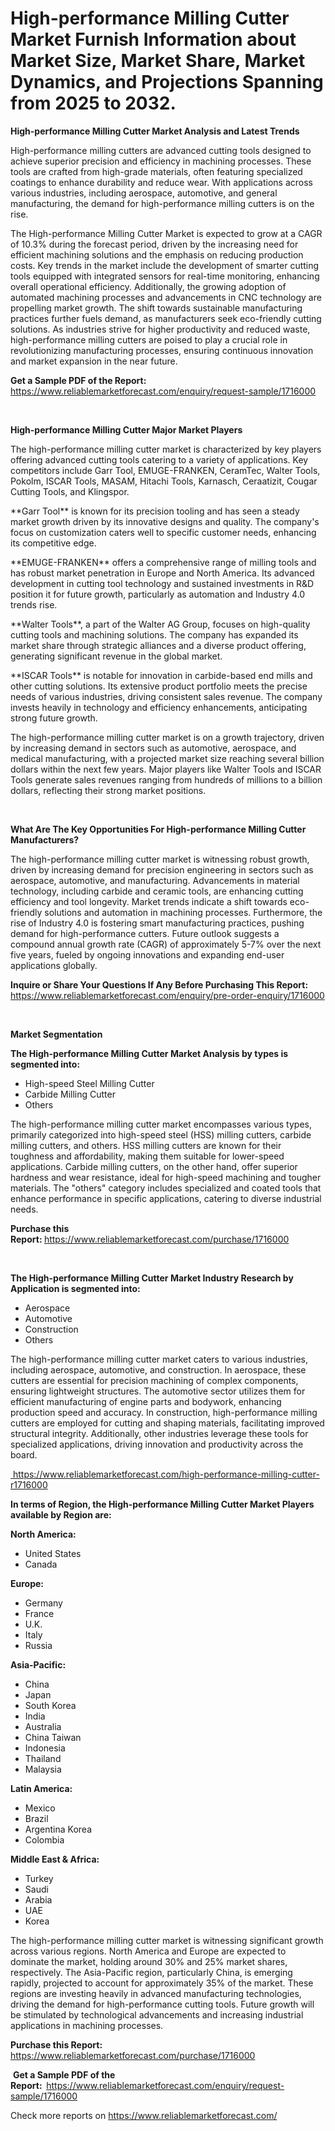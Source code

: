 <p><h1>High-performance Milling Cutter Market Furnish Information about Market Size, Market Share, Market Dynamics, and Projections Spanning from 2025 to 2032.</h1></p><p><strong>High-performance Milling Cutter Market Analysis and Latest Trends</strong></p>
<p><p>High-performance milling cutters are advanced cutting tools designed to achieve superior precision and efficiency in machining processes. These tools are crafted from high-grade materials, often featuring specialized coatings to enhance durability and reduce wear. With applications across various industries, including aerospace, automotive, and general manufacturing, the demand for high-performance milling cutters is on the rise.</p><p>The High-performance Milling Cutter Market is expected to grow at a CAGR of 10.3% during the forecast period, driven by the increasing need for efficient machining solutions and the emphasis on reducing production costs. Key trends in the market include the development of smarter cutting tools equipped with integrated sensors for real-time monitoring, enhancing overall operational efficiency. Additionally, the growing adoption of automated machining processes and advancements in CNC technology are propelling market growth. The shift towards sustainable manufacturing practices further fuels demand, as manufacturers seek eco-friendly cutting solutions. As industries strive for higher productivity and reduced waste, high-performance milling cutters are poised to play a crucial role in revolutionizing manufacturing processes, ensuring continuous innovation and market expansion in the near future.</p></p>
<p><strong>Get a Sample PDF of the Report:&nbsp;</strong> <a href="https://www.reliablemarketforecast.com/enquiry/request-sample/1716000?utm_campaign=1105&utm_medium=2&utm_source=Github&utm_content=ia&utm_term=12012025&utm_id=high-performance-milling-cutter">https://www.reliablemarketforecast.com/enquiry/request-sample/1716000</a></p>
<p>&nbsp;</p>
<p><strong>High-performance Milling Cutter Major Market Players</strong></p>
<p><p>The high-performance milling cutter market is characterized by key players offering advanced cutting tools catering to a variety of applications. Key competitors include Garr Tool, EMUGE-FRANKEN, CeramTec, Walter Tools, Pokolm, ISCAR Tools, MASAM, Hitachi Tools, Karnasch, Ceraatizit, Cougar Cutting Tools, and Klingspor.</p><p>**Garr Tool** is known for its precision tooling and has seen a steady market growth driven by its innovative designs and quality. The company's focus on customization caters well to specific customer needs, enhancing its competitive edge.</p><p>**EMUGE-FRANKEN** offers a comprehensive range of milling tools and has robust market penetration in Europe and North America. Its advanced development in cutting tool technology and sustained investments in R&D position it for future growth, particularly as automation and Industry 4.0 trends rise.</p><p>**Walter Tools**, a part of the Walter AG Group, focuses on high-quality cutting tools and machining solutions. The company has expanded its market share through strategic alliances and a diverse product offering, generating significant revenue in the global market.</p><p>**ISCAR Tools** is notable for innovation in carbide-based end mills and other cutting solutions. Its extensive product portfolio meets the precise needs of various industries, driving consistent sales revenue. The company invests heavily in technology and efficiency enhancements, anticipating strong future growth.</p><p>The high-performance milling cutter market is on a growth trajectory, driven by increasing demand in sectors such as automotive, aerospace, and medical manufacturing, with a projected market size reaching several billion dollars within the next few years. Major players like Walter Tools and ISCAR Tools generate sales revenues ranging from hundreds of millions to a billion dollars, reflecting their strong market positions.</p></p>
<p>&nbsp;</p>
<p><strong>What Are The Key Opportunities For High-performance Milling Cutter Manufacturers?</strong></p>
<p><p>The high-performance milling cutter market is witnessing robust growth, driven by increasing demand for precision engineering in sectors such as aerospace, automotive, and manufacturing. Advancements in material technology, including carbide and ceramic tools, are enhancing cutting efficiency and tool longevity. Market trends indicate a shift towards eco-friendly solutions and automation in machining processes. Furthermore, the rise of Industry 4.0 is fostering smart manufacturing practices, pushing demand for high-performance cutters. Future outlook suggests a compound annual growth rate (CAGR) of approximately 5-7% over the next five years, fueled by ongoing innovations and expanding end-user applications globally.</p></p>
<p><strong>Inquire or Share Your Questions If Any Before Purchasing This Report:</strong> <a href="https://www.reliablemarketforecast.com/enquiry/pre-order-enquiry/1716000?utm_campaign=1105&utm_medium=2&utm_source=Github&utm_content=ia&utm_term=12012025&utm_id=high-performance-milling-cutter">https://www.reliablemarketforecast.com/enquiry/pre-order-enquiry/1716000</a></p>
<p>&nbsp;</p>
<p><strong>Market Segmentation</strong></p>
<p><strong>The High-performance Milling Cutter Market Analysis by types is segmented into:</strong></p>
<p><ul><li>High-speed Steel Milling Cutter</li><li>Carbide Milling Cutter</li><li>Others</li></ul></p>
<p><p>The high-performance milling cutter market encompasses various types, primarily categorized into high-speed steel (HSS) milling cutters, carbide milling cutters, and others. HSS milling cutters are known for their toughness and affordability, making them suitable for lower-speed applications. Carbide milling cutters, on the other hand, offer superior hardness and wear resistance, ideal for high-speed machining and tougher materials. The "others" category includes specialized and coated tools that enhance performance in specific applications, catering to diverse industrial needs.</p></p>
<p><strong>Purchase this Report:&nbsp;</strong><a href="https://www.reliablemarketforecast.com/purchase/1716000?utm_campaign=1105&utm_medium=2&utm_source=Github&utm_content=ia&utm_term=12012025&utm_id=high-performance-milling-cutter">https://www.reliablemarketforecast.com/purchase/1716000</a></p>
<p>&nbsp;</p>
<p><strong>The High-performance Milling Cutter Market Industry Research by Application is segmented into:</strong></p>
<p><ul><li>Aerospace</li><li>Automotive</li><li>Construction</li><li>Others</li></ul></p>
<p><p>The high-performance milling cutter market caters to various industries, including aerospace, automotive, and construction. In aerospace, these cutters are essential for precision machining of complex components, ensuring lightweight structures. The automotive sector utilizes them for efficient manufacturing of engine parts and bodywork, enhancing production speed and accuracy. In construction, high-performance milling cutters are employed for cutting and shaping materials, facilitating improved structural integrity. Additionally, other industries leverage these tools for specialized applications, driving innovation and productivity across the board.</p></p>
<p><a href="https://www.reliablemarketforecast.com/high-performance-milling-cutter-r1716000?utm_campaign=1105&utm_medium=2&utm_source=Github&utm_content=ia&utm_term=12012025&utm_id=high-performance-milling-cutter">&nbsp;https://www.reliablemarketforecast.com/high-performance-milling-cutter-r1716000</a></p>
<p><strong>In terms of Region, the High-performance Milling Cutter Market Players available by Region are:</strong></p>
<p>
    <p> <strong> North America: </strong>
        <ul>
            <li>United States</li>
            <li>Canada</li>
        </ul>
        </p> 
    <p> <strong> Europe: </strong>
        <ul>
            <li>Germany</li>
            <li>France</li>
            <li>U.K.</li>
            <li>Italy</li>
            <li>Russia</li>
        </ul>
        </p> 
    <p> <strong> Asia-Pacific: </strong>
        <ul>
            <li>China</li>
            <li>Japan</li>
            <li>South Korea</li>
            <li>India</li>
            <li>Australia</li>
            <li>China Taiwan</li>
            <li>Indonesia</li>
            <li>Thailand</li>
            <li>Malaysia</li>
        </ul>
        </p> 
    <p> <strong> Latin America: </strong>
        <ul>
            <li>Mexico</li>
            <li>Brazil</li>
            <li>Argentina Korea</li>
            <li>Colombia</li>
        </ul>
        </p> 
    <p> <strong> Middle East & Africa: </strong>
        <ul>
            <li>Turkey</li>
            <li>Saudi</li>
            <li>Arabia</li>
            <li>UAE</li>
            <li>Korea</li>
        </ul>
    </p>
    </p>
<p><p>The high-performance milling cutter market is witnessing significant growth across various regions. North America and Europe are expected to dominate the market, holding around 30% and 25% market shares, respectively. The Asia-Pacific region, particularly China, is emerging rapidly, projected to account for approximately 35% of the market. These regions are investing heavily in advanced manufacturing technologies, driving the demand for high-performance cutting tools. Future growth will be stimulated by technological advancements and increasing industrial applications in machining processes.</p></p>
<p><strong>Purchase this Report: </strong><a href="https://www.reliablemarketforecast.com/purchase/1716000?utm_campaign=1105&utm_medium=2&utm_source=Github&utm_content=ia&utm_term=12012025&utm_id=high-performance-milling-cutter">https://www.reliablemarketforecast.com/purchase/1716000</a></p>
<p>&nbsp;<strong>Get a Sample PDF of the Report:&nbsp;&nbsp;</strong><a href="https://www.reliablemarketforecast.com/enquiry/request-sample/1716000?utm_campaign=1105&utm_medium=2&utm_source=Github&utm_content=ia&utm_term=12012025&utm_id=high-performance-milling-cutter">https://www.reliablemarketforecast.com/enquiry/request-sample/1716000</a></p>
<p><strong></strong></p>
<p>Check more reports on <a href="https://www.reliablemarketforecast.com/?utm_campaign=1105&utm_medium=2&utm_source=Github&utm_content=ia&utm_term=12012025&utm_id=high-performance-milling-cutter">https://www.reliablemarketforecast.com/</a></p>